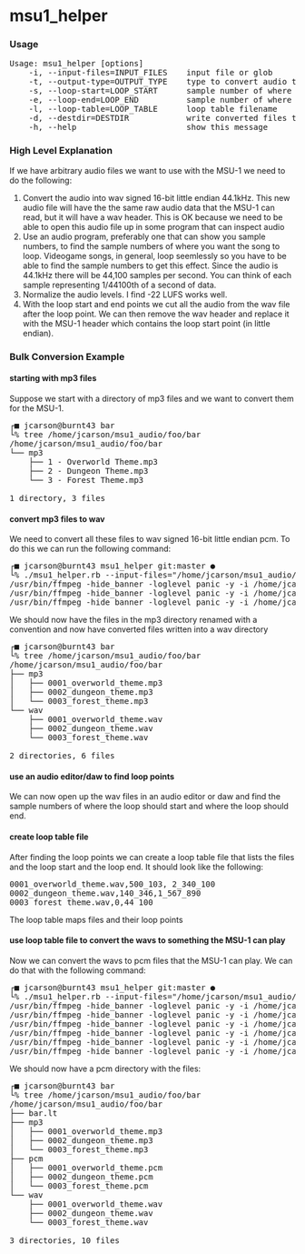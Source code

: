 # msu1_helper

### Usage
<pre>Usage: msu1_helper [options]
    -i, --input-files=INPUT_FILES    input file or glob
    -t, --output-type=OUTPUT_TYPE    type to convert audio to (wav_pcm_s16le, msu1_pcm)
    -s, --loop-start=LOOP_START      sample number of where the loop should start
    -e, --loop-end=LOOP_END          sample number of where the loop should end
    -l, --loop-table=LOOP_TABLE      loop table filename
    -d, --destdir=DESTDIR            write converted files to this directory
    -h, --help                       show this message</pre>

### High Level Explanation
If we have arbitrary audio files we want to use with the MSU-1 we need to do the following:

1. Convert the audio into wav signed 16-bit little endian 44.1kHz. This new audio file will have the the same raw audio data that the MSU-1 can read, but it will have a wav header. This is OK because we need to be able to open this audio file up in some program that can inspect audio
1. Use an audio program, preferably one that can show you sample numbers, to find the sample numbers of where you want the song to loop. Videogame songs, in general, loop seemlessly so you have to be able to find the sample numbers to get this effect. Since the audio is 44.1kHz there will be 44,100 samples per second. You can think of each sample representing 1/44100th of a second of data.
1. Normalize the audio levels. I find -22 LUFS works well.
1. With the loop start and end points we cut all the audio from the wav file after the loop point. We can then remove the wav header and replace it with the MSU-1 header which contains the loop start point (in little endian).
### Bulk Conversion Example

#### starting with mp3 files
Suppose we start with a directory of mp3 files and we want to convert them for the MSU-1.
<pre>┌■ jcarson@burnt43 bar 
└% tree /home/jcarson/msu1_audio/foo/bar 
/home/jcarson/msu1_audio/foo/bar
└── mp3
    ├── 1 - Overworld Theme.mp3
    ├── 2 - Dungeon Theme.mp3
    └── 3 - Forest Theme.mp3

1 directory, 3 files</pre>

#### convert mp3 files to wav
We need to convert all these files to wav signed 16-bit little endian pcm. To do this we can run the following command:
<pre>┌■ jcarson@burnt43 msu1_helper git:master ●
└% ./msu1_helper.rb --input-files="/home/jcarson/msu1_audio/foo/bar/mp3/*.mp3" --output-type=wav_pcm_s16le --destdir="/home/jcarson/msu1_audio/foo/bar/wav"
/usr/bin/ffmpeg -hide_banner -loglevel panic -y -i /home/jcarson/msu1_audio/foo/bar/mp3/0002_dungeon_theme.mp3 -acodec pcm_s16le /home/jcarson/msu1_audio/foo/bar/wav/0002_dungeon_theme.wav
/usr/bin/ffmpeg -hide_banner -loglevel panic -y -i /home/jcarson/msu1_audio/foo/bar/mp3/0001_overworld_theme.mp3 -acodec pcm_s16le /home/jcarson/msu1_audio/foo/bar/wav/0001_overworld_theme.wav
/usr/bin/ffmpeg -hide_banner -loglevel panic -y -i /home/jcarson/msu1_audio/foo/bar/mp3/0003_forest_theme.mp3 -acodec pcm_s16le /home/jcarson/msu1_audio/foo/bar/wav/0003_forest_theme.wav</pre>

We should now have the files in the mp3 directory renamed with a convention and now have converted files written into a wav directory
<pre>┌■ jcarson@burnt43 bar 
└% tree /home/jcarson/msu1_audio/foo/bar
/home/jcarson/msu1_audio/foo/bar
├── mp3
│   ├── 0001_overworld_theme.mp3
│   ├── 0002_dungeon_theme.mp3
│   └── 0003_forest_theme.mp3
└── wav
    ├── 0001_overworld_theme.wav
    ├── 0002_dungeon_theme.wav
    └── 0003_forest_theme.wav

2 directories, 6 files</pre>

#### use an audio editor/daw to find loop points
We can now open up the wav files in an audio editor or daw and find the sample numbers of where the loop should start and where the loop should end.

#### create loop table file
After finding the loop points we can create a loop table file that lists the files and the loop start and the loop end. It should look like the following:
<pre>0001_overworld_theme.wav,500_103, 2_340_100
0002_dungeon_theme.wav,140_346,1_567_890
0003_forest_theme.wav,0,44_100</pre>

The loop table maps files and their loop points

#### use loop table file to convert the wavs to something the MSU-1 can play
Now we can convert the wavs to pcm files that the MSU-1 can play. We can do that with the following command:
<pre>┌■ jcarson@burnt43 msu1_helper git:master ●
└% ./msu1_helper.rb --input-files="/home/jcarson/msu1_audio/foo/bar/wav/*.wav" --output-type=msu1_pcm --destdir="/home/jcarson/msu1_audio/foo/bar/pcm" --loop-table="/home/jcarson/msu1_audio/foo/bar/bar.lt"
/usr/bin/ffmpeg -hide_banner -loglevel panic -y -i /home/jcarson/msu1_audio/foo/bar/wav/0001_overworld_theme.wav -af atrim=start_sample=0:end_sample=2340100 /home/jcarson/msu1_audio/foo/bar/pcm/0001_overworld_theme_trim.wav
/usr/bin/ffmpeg -hide_banner -loglevel panic -y -i /home/jcarson/msu1_audio/foo/bar/pcm/0001_overworld_theme_trim.wav -f s16le -c:a pcm_s16le /home/jcarson/msu1_audio/foo/bar/pcm/0001_overworld_theme_trim.raw
/usr/bin/ffmpeg -hide_banner -loglevel panic -y -i /home/jcarson/msu1_audio/foo/bar/wav/0003_forest_theme.wav -af atrim=start_sample=0:end_sample=44100 /home/jcarson/msu1_audio/foo/bar/pcm/0003_forest_theme_trim.wav
/usr/bin/ffmpeg -hide_banner -loglevel panic -y -i /home/jcarson/msu1_audio/foo/bar/pcm/0003_forest_theme_trim.wav -f s16le -c:a pcm_s16le /home/jcarson/msu1_audio/foo/bar/pcm/0003_forest_theme_trim.raw
/usr/bin/ffmpeg -hide_banner -loglevel panic -y -i /home/jcarson/msu1_audio/foo/bar/wav/0002_dungeon_theme.wav -af atrim=start_sample=0:end_sample=1567890 /home/jcarson/msu1_audio/foo/bar/pcm/0002_dungeon_theme_trim.wav
/usr/bin/ffmpeg -hide_banner -loglevel panic -y -i /home/jcarson/msu1_audio/foo/bar/pcm/0002_dungeon_theme_trim.wav -f s16le -c:a pcm_s16le /home/jcarson/msu1_audio/foo/bar/pcm/0002_dungeon_theme_trim.raw</pre>

We should now have a pcm directory with the files:
<pre>┌■ jcarson@burnt43 bar 
└% tree /home/jcarson/msu1_audio/foo/bar
/home/jcarson/msu1_audio/foo/bar
├── bar.lt
├── mp3
│   ├── 0001_overworld_theme.mp3
│   ├── 0002_dungeon_theme.mp3
│   └── 0003_forest_theme.mp3
├── pcm
│   ├── 0001_overworld_theme.pcm
│   ├── 0002_dungeon_theme.pcm
│   └── 0003_forest_theme.pcm
└── wav
    ├── 0001_overworld_theme.wav
    ├── 0002_dungeon_theme.wav
    └── 0003_forest_theme.wav

3 directories, 10 files</pre>
